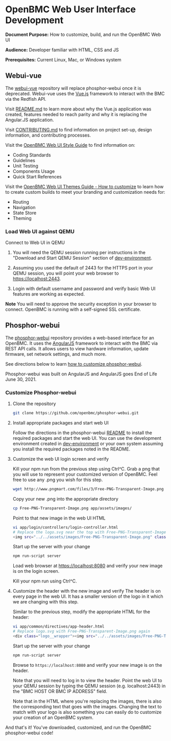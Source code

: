 # OpenBMC Web User Interface Development

**Document Purpose:** How to customize, build, and run the OpenBMC Web UI

**Audience:** Developer familiar with HTML, CSS and JS

**Prerequisites:** Current Linux, Mac, or Windows system

## Webui-vue

The [webui-vue](https://github.com/openbmc/webui-vue) repository will replace
phosphor-webui once it is deprecated. Webui-vue uses the
[Vue.js](https://vuejs.org/) framework to interact with the BMC via the Redfish
API.

Visit [README.md](https://github.com/openbmc/webui-vue/blob/master/README.md) to
learn more about why the Vue.js application was created, features needed to
reach parity and why it is replacing the Angular.JS application.

Visit
[CONTRIBUTING.md](https://github.com/openbmc/webui-vue/blob/master/CONTRIBUTING.md)
to find information on project set-up, design information, and contributing
processes.

Visit the [OpenBMC Web UI Style Guide](https://openbmc.github.io/webui-vue/) to
find information on:

- Coding Standards
- Guidelines
- Unit Testing
- Components Usage
- Quick Start References

Visit the
[OpenBMC Web UI Themes Guide - How to customize](https://openbmc.github.io/webui-vue/themes/customize.html)
to learn how to create custom builds to meet your branding and customization
needs for:

- Routing
- Navigation
- State Store
- Theming

### Load Web UI against QEMU

Connect to Web UI in QEMU

1. You will need the QEMU session running per instructions in the "Download and
   Start QEMU Session" section of
   [dev-environment](https://github.com/openbmc/docs/blob/master/development/dev-environment.md).

2. Assuming you used the default of 2443 for the HTTPS port in your QEMU
   session, you will point your web browser to <https://localhost:2443>.

3. Login with default username and password and verify basic Web UI features are
   working as expected.

**Note** You will need to approve the security exception in your browser to
connect. OpenBMC is running with a self-signed SSL certificate.

## Phosphor-webui

The [phosphor-webui](https://github.com/openbmc/webui-vue) repository provides a
web-based interface for an OpenBMC. It uses the
[AngularJS](https://angularjs.org/) framework to interact with the BMC via REST
API calls. It allows users to view hardware information, update firmware, set
network settings, and much more.

See directions below to learn
[how to customize phosphor-webui](#customize-phosphor-webui).

Phosphor-webui was built on AngularJS and AngularJS goes End of Life June
30, 2021.

### Customize Phosphor-webui

1. Clone the repository

   ```bash
   git clone https://github.com/openbmc/phosphor-webui.git
   ```

2. Install appropriate packages and start web UI

   Follow the directions in the phosphor-webui
   [README](https://github.com/openbmc/phosphor-webui/blob/master/README.md) to
   install the required packages and start the web UI. You can use the
   development environment created in
   [dev-environment](https://github.com/openbmc/docs/blob/master/development/dev-environment.md)
   or your own system assuming you install the required packages noted in the
   README.

3. Customize the web UI login screen and verify

   Kill your npm run from the previous step using Ctrl^C. Grab a png that you
   will use to represent your customized version of OpenBMC. Feel free to use
   any .png you wish for this step.

   ```bash
   wget http://www.pngmart.com/files/3/Free-PNG-Transparent-Image.png
   ```

   Copy your new .png into the appropriate directory

   ```bash
   cp Free-PNG-Transparent-Image.png app/assets/images/
   ```

   Point to that new image in the web UI HTML

   ```bash
   vi app/login/controllers/login-controller.html
   # Replace the logo.svg near the top with Free-PNG-Transparent-Image.png
   <img src="../../assets/images/Free-PNG-Transparent-Image.png" class="login__logo" alt="OpenBMC logo" role="img"/>
   ```

   Start up the server with your change

   ```bash
   npm run-script server
   ```

   Load web browser at <https://localhost:8080> and verify your new image is on
   the login screen.

   Kill your npm run using Ctrl^C.

4. Customize the header with the new image and verify The header is on every
   page in the web UI. It has a smaller version of the logo in it which we are
   changing with this step.

   Similar to the previous step, modify the appropriate HTML for the header:

   ```bash
   vi app/common/directives/app-header.html
   # Replace logo.svg with Free-PNG-Transparent-Image.png again
   <div class="logo__wrapper"><img src="../../assets/images/Free-PNG-Transparent-Image.png" class="header__logo" alt="company logo"/></div>
   ```

   Start up the server with your change

   ```bash
   npm run-script server
   ```

   Browse to `https://localhost:8080` and verify your new image is on the
   header.

   Note that you will need to log in to view the header. Point the web UI to
   your QEMU session by typing the QEMU session (e.g. localhost:2443) in the
   "BMC HOST OR BMC IP ADDRESS" field.

   Note that in the HTML where you're replacing the images, there is also the
   corresponding text that goes with the images. Changing the text to match with
   your logo is also something you can easily do to customize your creation of
   an OpenBMC system.

And that's it! You've downloaded, customized, and run the OpenBMC phosphor-webui
code!
